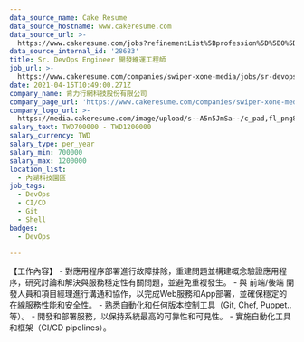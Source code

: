 ```yaml
---
data_source_name: Cake Resume
data_source_hostname: www.cakeresume.com
data_source_url: >-
  https://www.cakeresume.com/jobs?refinementList%5Bprofession%5D%5B0%5D=tech_devops&refi[…]5D=per_year&range%5Bsalary_range%5D%5Bmin%5D=1000000&page=2
data_source_internal_id: '28683'
title: Sr. DevOps Engineer 開發維運工程師
job_url: >-
  https://www.cakeresume.com/companies/swiper-xone-media/jobs/sr-devops-engineer-eea196
date: 2021-04-15T10:49:00.271Z
company_name: 肯力行網科技股份有限公司
company_page_url: 'https://www.cakeresume.com/companies/swiper-xone-media'
company_logo_url: >-
  https://media.cakeresume.com/image/upload/s--A5n5JmSa--/c_pad,fl_png8,h_200,w_200/v1619432245/ga92tyxn6f5zsmul4ofi.png
salary_text: TWD700000 - TWD1200000
salary_currency: TWD
salary_type: per_year
salary_min: 700000
salary_max: 1200000
location_list:
  - 內湖科技園區
job_tags:
  - DevOps
  - CI/CD
  - Git
  - Shell
badges:
  - DevOps

---
```


【工作內容】 - 對應用程序部署進行故障排除，重建問題並構建概念驗證應用程序，研究討論和解決與服務穩定性有關問題，並避免重複發生。 - 與 前端/後端 開發人員和項目經理進行溝通和協作，以完成Web服務和App部署，並確保穩定的在線服務性能和安全性。 - 熟悉自動化和任何版本控制工具（Git, Chef, Puppet..等）。 - 開發和部署服務，以保持系統最高的可靠性和可見性。 - 實施自動化工具和框架（CI/CD pipelines）。